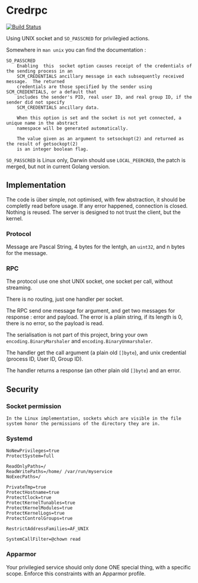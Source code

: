 Credrpc
=======

[![Build Status](https://drone.garambrogne.net/api/badges/athoune/credrpc/status.svg)](https://drone.garambrogne.net/athoune/credrpc)

Using UNIX socket and `SO_PASSCRED` for privilegied actions.

Somewhere in `man unix` you can find the documentation :

```
SO_PASSCRED
    Enabling  this  socket option causes receipt of the credentials of the sending process in an
    SCM_CREDENTIALS ancillary message in each subsequently received message.  The returned
    credentials are those specified by the sender using SCM_CREDENTIALS, or a default that
    includes the sender's PID, real user ID, and real group ID, if the sender did not specify
    SCM_CREDENTIALS ancillary data.

    When this option is set and the socket is not yet connected, a unique name in the abstract
    namespace will be generated automatically.

    The value given as an argument to setsockopt(2) and returned as the result of getsockopt(2)
    is an integer boolean flag.
```

`SO_PASSCRED` is Linux only, Darwin should use `LOCAL_PEERCRED`, the patch is merged, but not in current Golang version.

## Implementation

The code is über simple, not optimised, with few abstraction, it should be completly read before usage.
If any error happened, connection is closed. Nothing is reused.
The server is designed to not trust the client, but the kernel.

### Protocol

Message are Pascal String, 4 bytes for the lentgh, an `uint32`, and n bytes for the message.

### RPC

The protocol use one shot UNIX socket, one socket per call, without streaming.

There is no routing, just one handler per socket.

The RPC send one message for argument, and get two messages for response : error and payload.
The error is a plain string, if its length is 0, there is no error, so the payload is read.

The serialisation is not part of this project, bring your own `encoding.BinaryMarshaler` and `encoding.BinaryUnmarshaler`.

The handler get the call argument (a plain old `[]byte`), and unix credential (process ID, User ID, Group ID).

The handler returns a response (an other plain old `[]byte`) and an error.

## Security

### Socket permission

```
In the Linux implementation, sockets which are visible in the file system honor the permissions of the directory they are in.
```

### Systemd

```
NoNewPrivileges=true
ProtectSystem=full

ReadOnlyPaths=/
ReadWritePaths=/home/ /var/run/myservice
NoExecPaths=/

PrivateTmp=true
ProtectHostname=true
ProtectClock=true
ProtectKernelTunables=true
ProtectKernelModules=true
ProtectKernelLogs=true
ProtectControlGroups=true

RestrictAddressFamilies=AF_UNIX

SystemCallFilter=@chown read
```

### Apparmor

Your privilegied service should only done ONE special thing, with a specific scope.
Enforce this constraints with an Apparmor profile.
